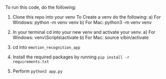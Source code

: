 To run this code, do the following:

1) Clone this repo into your venv
  To Create a venv do the following:
  a) For Windows: python -m venv venv
  b) For Mac: python3 -m venv venv

2) In your terminal cd into your new venv and activate your venv.
a) For Windows: venv\Scripts\activate
b) For Mac:  source v/bin/activate

3) cd into `emotion_recognition_app`

4)  Install the required packages by running `pip install -r requirements.txt`

5) Perform `python3 app.py`
